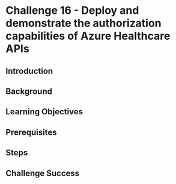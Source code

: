 # Challenge 16 - Deploy and demonstrate the authorization capabilities of Azure Healthcare APIs

## Introduction

## Background

## Learning Objectives

## Prerequisites

## Steps

## Challenge Success

